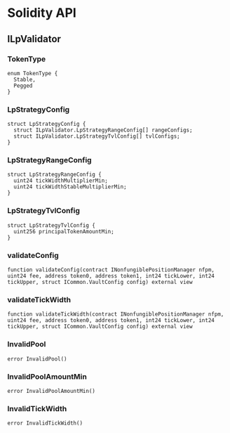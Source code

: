 # Solidity API

## ILpValidator

### TokenType

```solidity
enum TokenType {
  Stable,
  Pegged
}
```

### LpStrategyConfig

```solidity
struct LpStrategyConfig {
  struct ILpValidator.LpStrategyRangeConfig[] rangeConfigs;
  struct ILpValidator.LpStrategyTvlConfig[] tvlConfigs;
}
```

### LpStrategyRangeConfig

```solidity
struct LpStrategyRangeConfig {
  uint24 tickWidthMultiplierMin;
  uint24 tickWidthStableMultiplierMin;
}
```

### LpStrategyTvlConfig

```solidity
struct LpStrategyTvlConfig {
  uint256 principalTokenAmountMin;
}
```

### validateConfig

```solidity
function validateConfig(contract INonfungiblePositionManager nfpm, uint24 fee, address token0, address token1, int24 tickLower, int24 tickUpper, struct ICommon.VaultConfig config) external view
```

### validateTickWidth

```solidity
function validateTickWidth(contract INonfungiblePositionManager nfpm, uint24 fee, address token0, address token1, int24 tickLower, int24 tickUpper, struct ICommon.VaultConfig config) external view
```

### InvalidPool

```solidity
error InvalidPool()
```

### InvalidPoolAmountMin

```solidity
error InvalidPoolAmountMin()
```

### InvalidTickWidth

```solidity
error InvalidTickWidth()
```

